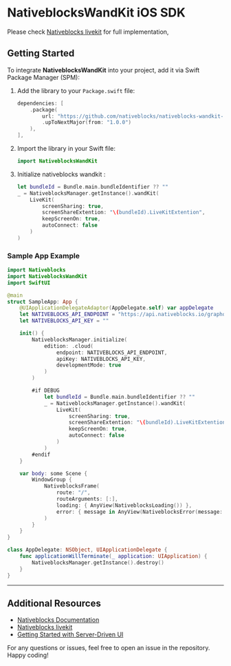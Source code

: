 # NativeblocksWandKit iOS SDK

Please check [Nativeblocks livekit](https://nativeblocks.io/docs/live-kit/swift/) for full implementation,

## Getting Started

To integrate **NativeblocksWandKit** into your project, add it via Swift Package Manager (SPM):

1. Add the library to your `Package.swift` file:

    ```swift
    dependencies: [
        .package(
            url: "https://github.com/nativeblocks/nativeblocks-wandkit-ios-sdk.git",
            .upToNextMajor(from: "1.0.0")
        ),
    ],
    ```

2. Import the library in your Swift file:

    ```swift
    import NativeblocksWandKit
    ```

3. Initialize nativeblocks wandkit : 

    ```swift
    let bundleId = Bundle.main.bundleIdentifier ?? ""
    _ = NativeblocksManager.getInstance().wandKit(
        LiveKit(
            screenSharing: true,
            screenShareExtention: "\(bundleId).LiveKitExtention",
            keepScreenOn: true,
            autoConnect: false
        )
    )
    ```

### Sample App Example

```swift
import Nativeblocks
import NativeblocksWandKit
import SwiftUI

@main
struct SampleApp: App {
    @UIApplicationDelegateAdaptor(AppDelegate.self) var appDelegate
    let NATIVEBLOCKS_API_ENDPOINT = "https://api.nativeblocks.io/graphql"
    let NATIVEBLOCKS_API_KEY = ""

    init() {
        NativeblocksManager.initialize(
            edition: .cloud(
                endpoint: NATIVEBLOCKS_API_ENDPOINT,
                apiKey: NATIVEBLOCKS_API_KEY,
                developmentMode: true
            )
        )

        #if DEBUG
            let bundleId = Bundle.main.bundleIdentifier ?? ""
            _ = NativeblocksManager.getInstance().wandKit(
                LiveKit(
                    screenSharing: true,
                    screenShareExtention: "\(bundleId).LiveKitExtention",
                    keepScreenOn: true,
                    autoConnect: false
                )
            )
        #endif
    }

    var body: some Scene {
        WindowGroup {
            NativeblocksFrame(
                route: "/",
                routeArguments: [:],
                loading: { AnyView(NativeblocksLoading()) },
                error: { message in AnyView(NativeblocksError(message: message)) }
            )
        }
    }
}

class AppDelegate: NSObject, UIApplicationDelegate {
    func applicationWillTerminate(_ application: UIApplication) {
        NativeblocksManager.getInstance().destroy()
    }
}
```
---

## Additional Resources

- [Nativeblocks Documentation](https://nativeblocks.io/docs/get-started/introduction/)
- [Nativeblocks livekit](https://nativeblocks.io/docs/live-kit/swift/)
- [Getting Started with Server-Driven UI](https://nativeblocks.io/blog/server-driven-ui-introduction/)

For any questions or issues, feel free to open an issue in the repository. Happy coding!